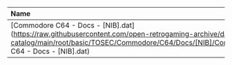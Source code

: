 |Name|Size|
|:---|---:|
|[Commodore C64 - Docs - [NIB].dat](https://raw.githubusercontent.com/open-retrogaming-archive/dat-catalog/main/root/basic/TOSEC/Commodore/C64/Docs/[NIB]/Commodore C64 - Docs - [NIB].dat)|950|
